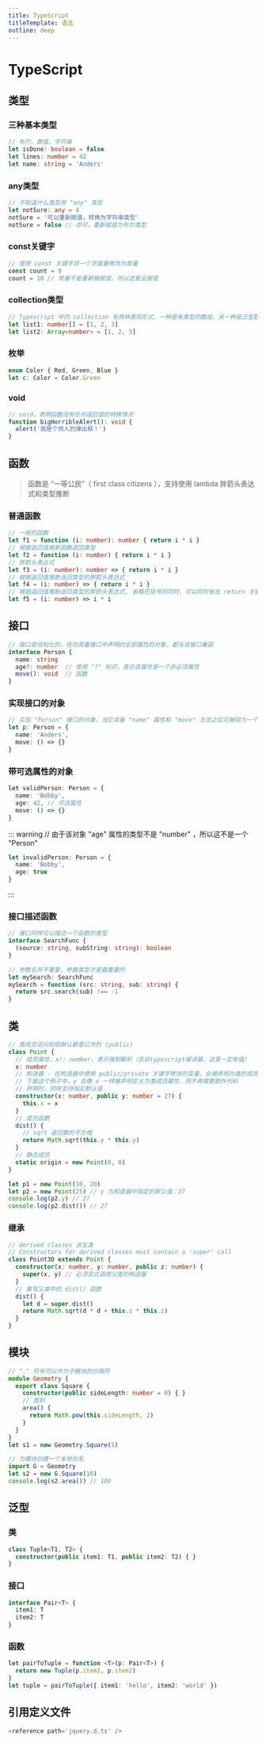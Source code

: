 ```yaml
---
title: TypeScript
titleTemplate: 语法
outline: deep
---
```


# TypeScript

## 类型

### 三种基本类型

```ts
// 布尔、数值、字符串
let isDone: boolean = false
let lines: number = 42
let name: string = 'Anders'
```

### any类型

```ts
// 不知道什么类型用 "any" 类型
let notSure: any = 4
notSure = '可以重新赋值，转换为字符串类型'
notSure = false // 亦可，重新赋值为布尔类型
```

### const关键字

```ts
// 使用 const 关键字将一个字面量修饰为常量
const count = 9
count = 10 // 常量不能重新被赋值，所以这里会报错
```

### collection类型

```ts
// Typescript 中的 collection 有两种表现形式，一种是有类型的数组，另一种是泛型数组
let list1: number[] = [1, 2, 3]
let list2: Array<number> = [1, 2, 3]
```

### 枚举

```ts
enum Color { Red, Green, Blue }
let c: Color = Color.Green
```

### void

```ts
// void，表明函数没有任何返回值的特殊情况
function bigHorribleAlert(): void {
  alert('我是个烦人的弹出框！')
}
```

## 函数

> 函数是 “一等公民”（ first class citizens ），支持使用 lambda 胖箭头表达式和类型推断

### 普通函数

```ts
// 一般的函数
let f1 = function (i: number): number { return i * i }
// 根据返回值推断函数返回类型
let f2 = function (i: number) { return i * i }
// 胖箭头表达式
let f3 = (i: number): number => { return i * i }
// 根据返回值推断返回类型的胖箭头表达式
let f4 = (i: number) => { return i * i }
// 根据返回值推断返回类型的胖箭头表达式, 省略花括号的同时，可以同时省去 return 关键字
let f5 = (i: number) => i * i
```

## 接口

```ts
// 接口是结构化的，任何具备接口中声明的全部属性的对象，都与该接口兼容
interface Person {
  name: string
  age?: number  // 使用 "?" 标识，表示该属性是一个非必须属性
  move(): void  // 函数
}
```

### 实现接口的对象

```ts
// 实现 "Person" 接口的对象，当它具备 "name" 属性和 "move" 方法之后可被视为一个 "Person"
let p: Person = {
  name: 'Anders',
  move: () => {}
}
```

### 带可选属性的对象

```ts
let validPerson: Person = {
  name: 'Bobby',
  age: 42, // 可选属性
  move: () => {}
}
```

::: warning
// 由于该对象 "age" 属性的类型不是 "number" ，所以这不是一个 "Person"

```ts
let invalidPerson: Person = {
  name: 'Bobby',
  age: true
}
```

:::

### 接口描述函数

```ts
// 接口同样可以描述一个函数的类型
interface SearchFunc {
  (source: string, subString: string): boolean
}

// 参数名并不重要，参数类型才是最重要的
let mySearch: SearchFunc
mySearch = function (src: string, sub: string) {
  return src.search(sub) !== -1
}
```

## 类

```ts
// 类成员访问权限默认都是公共的 (public)
class Point {
  // 成员属性，x!: number，表示强制解析（告诉typescript编译器，这里一定有值）
  x: number
  // 构造器 - 在构造器中使用 public/private 关键字修饰的变量，会被声明为类的成员属性
  // 下面这个例子中，y 会像 x 一样被声明定义为类成员属性，而不再需要额外代码
  // 声明时，同样支持指定默认值
  constructor(x: number, public y: number = 27) {
    this.x = x
  }
  // 成员函数
  dist() {
    // sqrt 返回数的平方根
    return Math.sqrt(this.y * this.y)
  }
  // 静态成员
  static origin = new Point(0, 0)
}

let p1 = new Point(10, 20)
let p2 = new Point(25) // y 为构造器中指定的默认值：27
console.log(p2.y) // 27
console.log(p2.dist()) // 27
```

### 继承

```ts
// derived classes 派生类
// Constructors for derived classes must contain a 'super' call
class Point3D extends Point {
  constructor(x: number, y: number, public z: number) {
    super(x, y) // 必须显式调用父类的构造器
  }
  // 重写父类中的 dist() 函数
  dist() {
    let d = super.dist()
    return Math.sqrt(d * d + this.z * this.z)
  }
}
```

## 模块

```ts
// "." 符号可以作为子模块的分隔符
module Geometry {
  export class Square {
    constructor(public sideLength: number = 0) { }
    // 面积
    area() {
      return Math.pow(this.sideLength, 2)
    }
  }
}
let s1 = new Geometry.Square(5)

// 为模块创建一个本地别名
import G = Geometry
let s2 = new G.Square(10)
console.log(s2.area()) // 100
```

## 泛型

### 类

```ts
class Tuple<T1, T2> {
  constructor(public item1: T1, public item2: T2) { }
}
```

### 接口

```ts
interface Pair<T> {
  item1: T
  item2: T
}
```

### 函数

```ts
let pairToTuple = function <T>(p: Pair<T>) {
  return new Tuple(p.item1, p.item2)
}
let tuple = pairToTuple({ item1: 'hello', item2: 'world' })
```

## 引用定义文件

```ts
<reference path='jquery.d.ts' />
```
